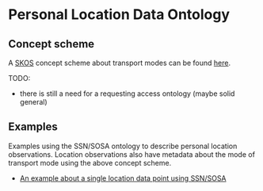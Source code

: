 # Personal Location Data Ontology

## Concept scheme

A [SKOS](https://www.w3.org/TR/skos-primer/) concept scheme about transport modes can be found [here](./vocab.ttl).

TODO:
* there is still a need for a requesting access ontology (maybe solid general)

## Examples

Examples using the SSN/SOSA ontology to describe personal location observations. Location observations also have metadata about the mode of transport mode using the above concept scheme.

* [An example about a single location data point using SSN/SOSA](./examples/location_ssn.ttl)
